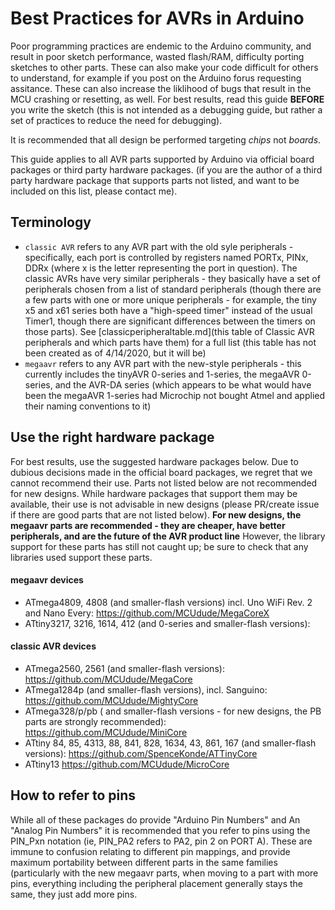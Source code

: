 # Best Practices for AVRs in Arduino
Poor programming practices are endemic to the Arduino community, and result in poor sketch performance, wasted flash/RAM, difficulty porting sketches to other parts. These can also make your code difficult for others to understand, for example if you post on the Arduino forus requesting assitance. These can also increase the liklihood of bugs that result in the MCU crashing or resetting, as well. For best results, read this guide **BEFORE** you write the sketch (this is not intended as a debugging guide, but rather a set of practices to reduce the need for debugging). 

It is recommended that all design be performed targeting *chips* not *boards*. 

This guide applies to all AVR parts supported by Arduino via official board packages or third party hardware packages. (if you are the author of a third party hardware package that supports parts not listed, and want to be included on this list, please contact me).

## Terminology
* `classic AVR` refers to any AVR part with the old syle peripherals - specifically, each port is controlled by registers named PORTx, PINx, DDRx (where x is the letter representing the port in question). The classic AVRs have very similar peripherals - they basically have a set of peripherals chosen from a list of standard peripherals (though there are a few parts with one or more unique peripherals - for example, the tiny x5 and x61 series both have a "high-speed timer" instead of the usual Timer1, though there are significant differences between the timers on those parts). See [classicperipheraltable.md](this table of Classic AVR peripherals and which parts have them) for a full list (this table has not been created as of 4/14/2020, but it will be)
* `megaavr` refers to any AVR part with the new-style peripherals - this currently includes the tinyAVR 0-series and 1-series, the megaAVR 0-series, and the AVR-DA series (which appears to be what would have been the megaAVR 1-series had Microchip not bought Atmel and applied their naming conventions to it)

## Use the right hardware package
For best results, use the suggested hardware packages below. Due to dubious decisions made in the official board packages, we regret that we cannot recommend their use. Parts not listed below are not recommended for new designs. While hardware packages that support them may be available, their use is not advisable in new designs (please PR/create issue if there are good parts that are not listed below).
**For new designs, the megaavr parts are recommended - they are cheaper, have better peripherals, and are the future of the AVR product line** However, the library support for these parts has still not caught up; be sure to check that any libraries used support these parts.

#### megaavr devices
* ATmega4809, 4808 (and smaller-flash versions) incl. Uno WiFi Rev. 2 and Nano Every: https://github.com/MCUdude/MegaCoreX
* ATtiny3217, 3216, 1614, 412 (and 0-series and smaller-flash versions): 

#### classic AVR devices
* ATmega2560, 2561 (and smaller-flash versions): https://github.com/MCUdude/MegaCore
* ATmega1284p (and smaller-flash versions), incl. Sanguino: https://github.com/MCUdude/MightyCore
* ATmega328/p/pb ( and smaller-flash versions - for new designs, the PB parts are strongly recommended): https://github.com/MCUdude/MiniCore
* ATtiny 84, 85, 4313, 88, 841, 828, 1634, 43, 861, 167 (and smaller-flash versions): https://github.com/SpenceKonde/ATTinyCore
* ATtiny13 https://github.com/MCUdude/MicroCore

## How to refer to pins
While all of these packages do provide "Arduino Pin Numbers" and An "Analog Pin Numbers" it is recommended that you refer to pins using the PIN_Pxn notation (ie, PIN_PA2 refers to PA2, pin 2 on PORT A). These are immune to confusion relating to different pin mappings, and provide maximum portability between different parts in the same families (particularly with the new megaavr parts, when moving to a part with more pins, everything including the peripheral placement generally stays the same, they just add more pins.
